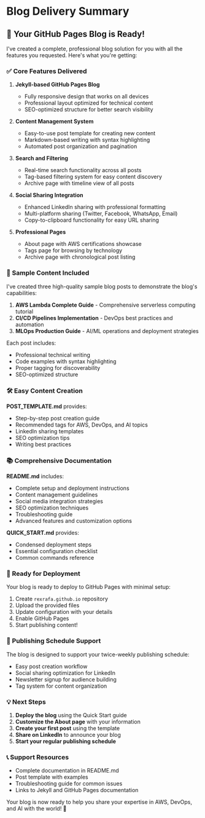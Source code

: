 # Blog Delivery Summary

## 🎉 Your GitHub Pages Blog is Ready!

I've created a complete, professional blog solution for you with all the features you requested. Here's what you're getting:

### ✅ Core Features Delivered

1. **Jekyll-based GitHub Pages Blog**
   - Fully responsive design that works on all devices
   - Professional layout optimized for technical content
   - SEO-optimized structure for better search visibility

2. **Content Management System**
   - Easy-to-use post template for creating new content
   - Markdown-based writing with syntax highlighting
   - Automated post organization and pagination

3. **Search and Filtering**
   - Real-time search functionality across all posts
   - Tag-based filtering system for easy content discovery
   - Archive page with timeline view of all posts

4. **Social Sharing Integration**
   - Enhanced LinkedIn sharing with professional formatting
   - Multi-platform sharing (Twitter, Facebook, WhatsApp, Email)
   - Copy-to-clipboard functionality for easy URL sharing

5. **Professional Pages**
   - About page with AWS certifications showcase
   - Tags page for browsing by technology
   - Archive page with chronological post listing

### 📝 Sample Content Included

I've created three high-quality sample blog posts to demonstrate the blog's capabilities:

1. **AWS Lambda Complete Guide** - Comprehensive serverless computing tutorial
2. **CI/CD Pipelines Implementation** - DevOps best practices and automation
3. **MLOps Production Guide** - AI/ML operations and deployment strategies

Each post includes:
- Professional technical writing
- Code examples with syntax highlighting
- Proper tagging for discoverability
- SEO-optimized structure

### 🛠 Easy Content Creation

**POST_TEMPLATE.md** provides:
- Step-by-step post creation guide
- Recommended tags for AWS, DevOps, and AI topics
- LinkedIn sharing templates
- SEO optimization tips
- Writing best practices

### 📚 Comprehensive Documentation

**README.md** includes:
- Complete setup and deployment instructions
- Content management guidelines
- Social media integration strategies
- SEO optimization techniques
- Troubleshooting guide
- Advanced features and customization options

**QUICK_START.md** provides:
- Condensed deployment steps
- Essential configuration checklist
- Common commands reference

### 🚀 Ready for Deployment

Your blog is ready to deploy to GitHub Pages with minimal setup:

1. Create `rexrafa.github.io` repository
2. Upload the provided files
3. Update configuration with your details
4. Enable GitHub Pages
5. Start publishing content!

### 🎯 Publishing Schedule Support

The blog is designed to support your twice-weekly publishing schedule:
- Easy post creation workflow
- Social sharing optimization for LinkedIn
- Newsletter signup for audience building
- Tag system for content organization

### 💡 Next Steps

1. **Deploy the blog** using the Quick Start guide
2. **Customize the About page** with your information
3. **Create your first post** using the template
4. **Share on LinkedIn** to announce your blog
5. **Start your regular publishing schedule**

### 📞 Support Resources

- Complete documentation in README.md
- Post template with examples
- Troubleshooting guide for common issues
- Links to Jekyll and GitHub Pages documentation

Your blog is now ready to help you share your expertise in AWS, DevOps, and AI with the world! 🌟


